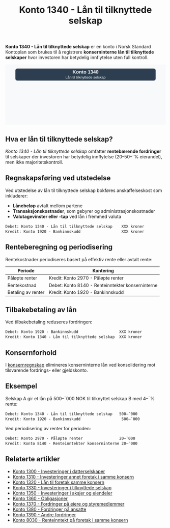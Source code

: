 ﻿---
title: "Konto 1340 - Lån til tilknyttede selskap"
seoTitle: "1340-lan-til-tilknyttede-selskap"
meta_description: '**Konto 1340 - Lån til tilknyttede selskap** er en konto i Norsk Standard Kontoplan som brukes til å registrere **konserninterne lån til tilknyttede selskape...'
slug: 1340-lan-til-tilknyttede-selskap
type: blog
layout: pages/single
---

**Konto 1340 - Lån til tilknyttede selskap** er en konto i Norsk Standard Kontoplan som brukes til å registrere **konserninterne lån til tilknyttede selskaper** hvor investoren har betydelig innflytelse uten full kontroll.

![Illustrasjon av konto 1340 lån til tilknyttede selskap](1340-lan-til-tilknyttede-selskap-image.svg)

## Hva er lån til tilknyttede selskap?

*Konto 1340 - Lån til tilknyttede selskap* omfatter **rentebærende fordringer** til selskaper der investoren har betydelig innflytelse (20–50–¯% eierandel), men ikke majoritetskontroll.

## Regnskapsføring ved utstedelse

Ved utstedelse av lån til tilknyttede selskap bokføres anskaffelseskost som inkluderer:

* **Lånebeløp** avtalt mellom partene
* **Transaksjonskostnader**, som gebyrer og administrasjonskostnader
* **Valutagevinster eller -tap** ved lån i fremmed valuta

```plaintext
Debet: Konto 1340 - Lån til tilknyttede selskap    XXX kroner
Kredit: Konto 1920 - Bankinnskudd                  XXX kroner
```

## Renteberegning og periodisering

Rentekostnader periodiseres basert på effektiv rente eller avtalt rente:

| Periode               | Kontering                                   |
|-----------------------|----------------------------------------------|
| Påløpte renter        | Kredit: Konto 2970 - Påløpte renter           |
| Rentekostnad          | Debet: Konto 8140 - Renteinntekter konserninterne |
| Betaling av renter    | Kredit: Konto 1920 - Bankinnskudd             |

## Tilbakebetaling av lån

Ved tilbakebetaling reduseres fordringen:

```plaintext
Debet: Konto 1920 - Bankinnskudd                  XXX kroner
Kredit: Konto 1340 - Lån til tilknyttede selskap  XXX kroner
```

## Konsernforhold

I [konsernregnskap](/blogs/regnskap/hva-er-konsern "Hva er Konsern?") elimineres konserninterne lån ved konsolidering mot tilsvarende fordrings- eller gjeldskonto.

## Eksempel

Selskap A gir et lån på 500–¯000 NOK til tilknyttet selskap B med 4–¯% rente:

```plaintext
Debet: Konto 1340 - Lån til tilknyttede selskap   500–¯000
Kredit: Konto 1920 - Bankinnskudd                  500–¯000
```

Ved periodisering av renter for perioden:

```plaintext
Debet: Konto 2970 - Påløpte renter                20–¯000
Kredit: Konto 8140 - Renteinntekter konserninterne 20–¯000
```

## Relaterte artikler

* [Konto 1300 - Investeringer i datterselskaper](/blogs/kontoplan/1300-investeringer-i-datterselskaper "Konto 1300 - Investeringer i datterselskaper")
* [Konto 1310 - Investeringer annet foretak i samme konsern](/blogs/kontoplan/1310-investeringer-annet-foretak-i-samme-konsern "Konto 1310 - Investeringer annet foretak i samme konsern")
* [Konto 1320 - Lån til foretak samme konsern](/blogs/kontoplan/1320-lan-til-foretak-samme-konsern "Konto 1320 - Lån til foretak samme konsern")
* [Konto 1330 - Investeringer i tilknyttede selskap](/blogs/kontoplan/1330-investeringer-i-tilknyttede-selskap "Konto 1330 - Investeringer i tilknyttede selskap")
* [Konto 1350 - Investeringer i aksjer og eiendeler](/blogs/kontoplan/1350-investeringer-i-aksjer-og-eiendeler "Konto 1350 - Investeringer i aksjer og eiendeler")
* [Konto 1360 - Obligasjoner](/blogs/kontoplan/1360-obligasjoner "Konto 1360 - Obligasjoner")
* [Konto 1370 - Fordringer på eiere og styremedlemmer](/blogs/kontoplan/1370-fordringer-pa-eiere-og-styremedlemmer "Konto 1370 - Fordringer på eiere og styremedlemmer")
* [Konto 1380 - Fordringer på ansatte](/blogs/kontoplan/1380-fordringer-pa-ansatte "Konto 1380 - Fordringer på ansatte")
* [Konto 1390 - Andre fordringer](/blogs/kontoplan/1390-andre-fordringer "Konto 1390 - Andre fordringer")
* [Konto 8030 - Renteinntekt på foretak i samme konsern](/blogs/kontoplan/8030-renteinntekt-pa-foretak-i-samme-konsern "Konto 8030 - Renteinntekt på foretak i samme konsern: Regnskapsføring av konserninterne renteinntekter")






